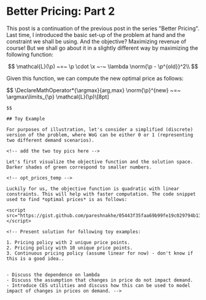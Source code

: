 # Better Pricing: Part 2

This post is a continuation of the previous post in the series "Better Pricing". Last time, I introduced the basic set-up of the problem at hand and the constraint we shall be using. And the objective? Maximizing revenue of course! But we shall go about it in a slightly different way by maximizing the following function:

$$
\mathcal{L}(\p) ~=~ \p \cdot \x ~-~ \lambda \norm{\p - \p^{old}}^2\\
$$

Given this function, we can compute the new optimal price as follows:

$$
\DeclareMathOperator*{\argmax}{arg\,max}
\norm{\p}^{new} ~=~ \argmax\limits_{\p} \mathcal{L}(\p)\\[8pt]
~~~~s.t.~~ \norm{\p^{new}} ~\leq~ 1.05 \cdot \norm{\p^{old}}\\
$$

## Toy Example

For purposes of illustration, let's consider a simplified (discrete) version of the problem, where WoG can be either 0 or 1 (representing two different demand scenarios).

<!-- add the two toy pics here -->

Let's first visualize the objective function and the solution space. Darker shades of green correspond to smaller numbers.

<!-- opt_prices_temp -->

Luckily for us, the objective function is quadratic with linear constraints. This will help with faster computation. The code snippet used to find *optimal prices* is as follows:

<script src="https://gist.github.com/pareshnakhe/05443f35faa69b99fe19c029794b138c.js"></script>

<!-- Present solution for following toy examples:

1. Pricing policy with 2 unique price points.
2. Pricing policy with 10 unique price points.
3. Continuous pricing policy (assume linear for now) - don't know if this is a good idea..


- Discuss the dependence on lambda
- Discuss the assumption that changes in price do not impact demand.
- Introduce CES utilities and discuss how this can be used to model impact of changes in prices on demand. -->
